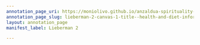 ```yaml
---
annotation_page_uri: https://moniolivo.github.io/anzaldua-spirituality-recordings/annotations/lieberman-2-canvas-1-title--health-and-diet-information---box--3.json
annotation_page_slug: lieberman-2-canvas-1-title--health-and-diet-information---box--3
layout: annotation_page
manifest_label: Lieberman 2

---
```

